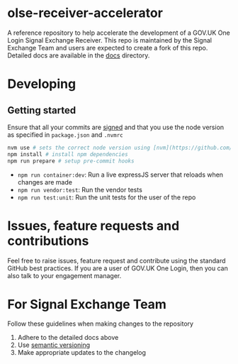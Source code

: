 # olse-receiver-accelerator

A reference repository to help accelerate the development of a GOV.UK One Login Signal Exchange Receiver. This repo is maintained by the Signal Exchange Team and users are expected to create a fork of this repo. Detailed docs are available in the [docs](docs/README.md) directory.

# Developing

## Getting started

Ensure that all your commits are [signed](https://docs.github.com/en/authentication/managing-commit-signature-verification) and that you use the node version as specified in `package.json` and `.nvmrc`

```bash
nvm use # sets the correct node version using [nvm](https://github.com/nvm-sh/nvm)
npm install # install npm dependencies
npm run prepare # setup pre-commit hooks
```

- `npm run container:dev`: Run a live expressJS server that reloads when changes are made
- `npm run vendor:test`: Run the vendor tests
- `npm run test:unit`: Run the unit tests for the user of the repo

# Issues, feature requests and contributions

Feel free to raise issues, feature request and contribute using the standard GitHub best practices. If you are a user of GOV.UK One Login, then you can also talk to your engagement manager.

# For Signal Exchange Team

Follow these guidelines when making changes to the repository

1. Adhere to the detailed docs above
2. Use [semantic versioning](https://semver.org/)
3. Make appropriate updates to the changelog
